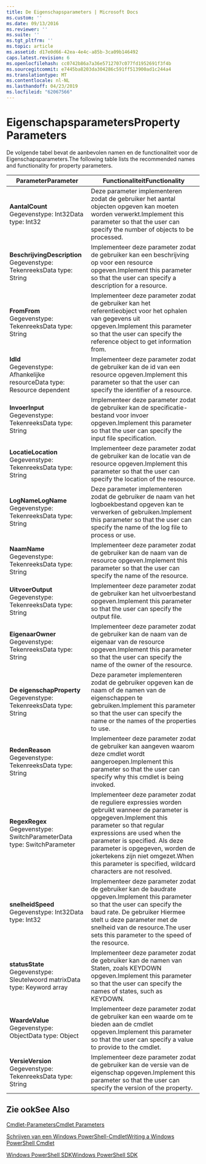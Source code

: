 ```yaml
---
title: De Eigenschapsparameters | Microsoft Docs
ms.custom: ''
ms.date: 09/13/2016
ms.reviewer: ''
ms.suite: ''
ms.tgt_pltfrm: ''
ms.topic: article
ms.assetid: d17e0d66-42ea-4e4c-a85b-3ca09b146492
caps.latest.revision: 6
ms.openlocfilehash: cc0742b86a7a36e5712707c077fd1952691f3f4b
ms.sourcegitcommit: e7445ba8203da304286c591ff513900ad1c244a4
ms.translationtype: MT
ms.contentlocale: nl-NL
ms.lasthandoff: 04/23/2019
ms.locfileid: "62067566"
---
```

# <a name="property-parameters"></a><span data-ttu-id="6bf14-102">Eigenschapsparameters</span><span class="sxs-lookup"><span data-stu-id="6bf14-102">Property Parameters</span></span>

<span data-ttu-id="6bf14-103">De volgende tabel bevat de aanbevolen namen en de functionaliteit voor de Eigenschapsparameters.</span><span class="sxs-lookup"><span data-stu-id="6bf14-103">The following table lists the recommended names and functionality for property parameters.</span></span>

|<span data-ttu-id="6bf14-104">Parameter</span><span class="sxs-lookup"><span data-stu-id="6bf14-104">Parameter</span></span>|<span data-ttu-id="6bf14-105">Functionaliteit</span><span class="sxs-lookup"><span data-stu-id="6bf14-105">Functionality</span></span>|
|---|---|
|<span data-ttu-id="6bf14-106">**Aantal**</span><span class="sxs-lookup"><span data-stu-id="6bf14-106">**Count**</span></span><br><span data-ttu-id="6bf14-107">Gegevenstype: Int32</span><span class="sxs-lookup"><span data-stu-id="6bf14-107">Data type: Int32</span></span>|<span data-ttu-id="6bf14-108">Deze parameter implementeren zodat de gebruiker het aantal objecten opgeven kan moeten worden verwerkt.</span><span class="sxs-lookup"><span data-stu-id="6bf14-108">Implement this parameter so that the user can specify the number of objects to be processed.</span></span>|
|<span data-ttu-id="6bf14-109">**Beschrijving**</span><span class="sxs-lookup"><span data-stu-id="6bf14-109">**Description**</span></span><br><span data-ttu-id="6bf14-110">Gegevenstype: Tekenreeks</span><span class="sxs-lookup"><span data-stu-id="6bf14-110">Data type: String</span></span>|<span data-ttu-id="6bf14-111">Implementeer deze parameter zodat de gebruiker kan een beschrijving op voor een resource opgeven.</span><span class="sxs-lookup"><span data-stu-id="6bf14-111">Implement this parameter so that the user can specify a description for a resource.</span></span>|
|<span data-ttu-id="6bf14-112">**From**</span><span class="sxs-lookup"><span data-stu-id="6bf14-112">**From**</span></span><br><span data-ttu-id="6bf14-113">Gegevenstype: Tekenreeks</span><span class="sxs-lookup"><span data-stu-id="6bf14-113">Data type: String</span></span>|<span data-ttu-id="6bf14-114">Implementeer deze parameter zodat de gebruiker kan het referentieobject voor het ophalen van gegevens uit opgeven.</span><span class="sxs-lookup"><span data-stu-id="6bf14-114">Implement this parameter so that the user can specify the reference object to get information from.</span></span>|
|<span data-ttu-id="6bf14-115">**Id**</span><span class="sxs-lookup"><span data-stu-id="6bf14-115">**Id**</span></span><br><span data-ttu-id="6bf14-116">Gegevenstype: Afhankelijke resource</span><span class="sxs-lookup"><span data-stu-id="6bf14-116">Data type: Resource dependent</span></span>|<span data-ttu-id="6bf14-117">Implementeer deze parameter zodat de gebruiker kan de id van een resource opgeven.</span><span class="sxs-lookup"><span data-stu-id="6bf14-117">Implement this parameter so that the user can specify the identifier of a resource.</span></span>|
|<span data-ttu-id="6bf14-118">**Invoer**</span><span class="sxs-lookup"><span data-stu-id="6bf14-118">**Input**</span></span><br><span data-ttu-id="6bf14-119">Gegevenstype: Tekenreeks</span><span class="sxs-lookup"><span data-stu-id="6bf14-119">Data type: String</span></span>|<span data-ttu-id="6bf14-120">Implementeer deze parameter zodat de gebruiker kan de specificatie-bestand voor invoer opgeven.</span><span class="sxs-lookup"><span data-stu-id="6bf14-120">Implement this parameter so that the user can specify the input file specification.</span></span>|
|<span data-ttu-id="6bf14-121">**Locatie**</span><span class="sxs-lookup"><span data-stu-id="6bf14-121">**Location**</span></span><br><span data-ttu-id="6bf14-122">Gegevenstype: Tekenreeks</span><span class="sxs-lookup"><span data-stu-id="6bf14-122">Data type: String</span></span>|<span data-ttu-id="6bf14-123">Implementeer deze parameter zodat de gebruiker kan de locatie van de resource opgeven.</span><span class="sxs-lookup"><span data-stu-id="6bf14-123">Implement this parameter so that the user can specify the location of the resource.</span></span>|
|<span data-ttu-id="6bf14-124">**LogName**</span><span class="sxs-lookup"><span data-stu-id="6bf14-124">**LogName**</span></span><br><span data-ttu-id="6bf14-125">Gegevenstype: Tekenreeks</span><span class="sxs-lookup"><span data-stu-id="6bf14-125">Data type: String</span></span>|<span data-ttu-id="6bf14-126">Deze parameter implementeren zodat de gebruiker de naam van het logboekbestand opgeven kan te verwerken of gebruiken.</span><span class="sxs-lookup"><span data-stu-id="6bf14-126">Implement this parameter so that the user can specify the name of the log file to process or use.</span></span>|
|<span data-ttu-id="6bf14-127">**Naam**</span><span class="sxs-lookup"><span data-stu-id="6bf14-127">**Name**</span></span><br><span data-ttu-id="6bf14-128">Gegevenstype: Tekenreeks</span><span class="sxs-lookup"><span data-stu-id="6bf14-128">Data type: String</span></span>|<span data-ttu-id="6bf14-129">Implementeer deze parameter zodat de gebruiker kan de naam van de resource opgeven.</span><span class="sxs-lookup"><span data-stu-id="6bf14-129">Implement this parameter so that the user can specify the name of the resource.</span></span>|
|<span data-ttu-id="6bf14-130">**Uitvoer**</span><span class="sxs-lookup"><span data-stu-id="6bf14-130">**Output**</span></span><br><span data-ttu-id="6bf14-131">Gegevenstype: Tekenreeks</span><span class="sxs-lookup"><span data-stu-id="6bf14-131">Data type: String</span></span>|<span data-ttu-id="6bf14-132">Implementeer deze parameter zodat de gebruiker kan het uitvoerbestand opgeven.</span><span class="sxs-lookup"><span data-stu-id="6bf14-132">Implement this parameter so that the user can specify the output file.</span></span>|
|<span data-ttu-id="6bf14-133">**Eigenaar**</span><span class="sxs-lookup"><span data-stu-id="6bf14-133">**Owner**</span></span><br><span data-ttu-id="6bf14-134">Gegevenstype: Tekenreeks</span><span class="sxs-lookup"><span data-stu-id="6bf14-134">Data type: String</span></span>|<span data-ttu-id="6bf14-135">Implementeer deze parameter zodat de gebruiker kan de naam van de eigenaar van de resource opgeven.</span><span class="sxs-lookup"><span data-stu-id="6bf14-135">Implement this parameter so that the user can specify the name of the owner of the resource.</span></span>|
|<span data-ttu-id="6bf14-136">**De eigenschap**</span><span class="sxs-lookup"><span data-stu-id="6bf14-136">**Property**</span></span><br><span data-ttu-id="6bf14-137">Gegevenstype: Tekenreeks</span><span class="sxs-lookup"><span data-stu-id="6bf14-137">Data type: String</span></span>|<span data-ttu-id="6bf14-138">Deze parameter implementeren zodat de gebruiker opgeven kan de naam of de namen van de eigenschappen te gebruiken.</span><span class="sxs-lookup"><span data-stu-id="6bf14-138">Implement this parameter so that the user can specify the name or the names of the properties to use.</span></span>|
|<span data-ttu-id="6bf14-139">**Reden**</span><span class="sxs-lookup"><span data-stu-id="6bf14-139">**Reason**</span></span><br><span data-ttu-id="6bf14-140">Gegevenstype: Tekenreeks</span><span class="sxs-lookup"><span data-stu-id="6bf14-140">Data type: String</span></span>|<span data-ttu-id="6bf14-141">Implementeer deze parameter zodat de gebruiker kan aangeven waarom deze cmdlet wordt aangeroepen.</span><span class="sxs-lookup"><span data-stu-id="6bf14-141">Implement this parameter so that the user can specify why this cmdlet is being invoked.</span></span>|
|<span data-ttu-id="6bf14-142">**Regex**</span><span class="sxs-lookup"><span data-stu-id="6bf14-142">**Regex**</span></span><br><span data-ttu-id="6bf14-143">Gegevenstype: SwitchParameter</span><span class="sxs-lookup"><span data-stu-id="6bf14-143">Data type: SwitchParameter</span></span>|<span data-ttu-id="6bf14-144">Implementeer deze parameter zodat de reguliere expressies worden gebruikt wanneer de parameter is opgegeven.</span><span class="sxs-lookup"><span data-stu-id="6bf14-144">Implement this parameter so that regular expressions are used when the parameter is specified.</span></span> <span data-ttu-id="6bf14-145">Als deze parameter is opgegeven, worden de jokertekens zijn niet omgezet.</span><span class="sxs-lookup"><span data-stu-id="6bf14-145">When this parameter is specified, wildcard characters are not resolved.</span></span>|
|<span data-ttu-id="6bf14-146">**snelheid**</span><span class="sxs-lookup"><span data-stu-id="6bf14-146">**Speed**</span></span><br><span data-ttu-id="6bf14-147">Gegevenstype: Int32</span><span class="sxs-lookup"><span data-stu-id="6bf14-147">Data type: Int32</span></span>|<span data-ttu-id="6bf14-148">Implementeer deze parameter zodat de gebruiker kan de baudrate opgeven.</span><span class="sxs-lookup"><span data-stu-id="6bf14-148">Implement this parameter so that the user can specify the baud rate.</span></span> <span data-ttu-id="6bf14-149">De gebruiker Hiermee stelt u deze parameter met de snelheid van de resource.</span><span class="sxs-lookup"><span data-stu-id="6bf14-149">The user sets this parameter to the speed of the resource.</span></span>|
|<span data-ttu-id="6bf14-150">**status**</span><span class="sxs-lookup"><span data-stu-id="6bf14-150">**State**</span></span><br><span data-ttu-id="6bf14-151">Gegevenstype: Sleutelwoord matrix</span><span class="sxs-lookup"><span data-stu-id="6bf14-151">Data type: Keyword array</span></span>|<span data-ttu-id="6bf14-152">Implementeer deze parameter zodat de gebruiker kan de namen van Staten, zoals KEYDOWN opgeven.</span><span class="sxs-lookup"><span data-stu-id="6bf14-152">Implement this parameter so that the user can specify the names of states, such as KEYDOWN.</span></span>|
|<span data-ttu-id="6bf14-153">**Waarde**</span><span class="sxs-lookup"><span data-stu-id="6bf14-153">**Value**</span></span><br><span data-ttu-id="6bf14-154">Gegevenstype: Object</span><span class="sxs-lookup"><span data-stu-id="6bf14-154">Data type: Object</span></span>|<span data-ttu-id="6bf14-155">Implementeer deze parameter zodat de gebruiker kan een waarde om te bieden aan de cmdlet opgeven.</span><span class="sxs-lookup"><span data-stu-id="6bf14-155">Implement this parameter so that the user can  specify a value to provide to the cmdlet.</span></span>|
|<span data-ttu-id="6bf14-156">**Versie**</span><span class="sxs-lookup"><span data-stu-id="6bf14-156">**Version**</span></span><br><span data-ttu-id="6bf14-157">Gegevenstype: Tekenreeks</span><span class="sxs-lookup"><span data-stu-id="6bf14-157">Data type: String</span></span>|<span data-ttu-id="6bf14-158">Implementeer deze parameter zodat de gebruiker kan de versie van de eigenschap opgeven.</span><span class="sxs-lookup"><span data-stu-id="6bf14-158">Implement this parameter so that the user can specify the version of the property.</span></span>|

## <a name="see-also"></a><span data-ttu-id="6bf14-159">Zie ook</span><span class="sxs-lookup"><span data-stu-id="6bf14-159">See Also</span></span>

[<span data-ttu-id="6bf14-160">Cmdlet-Parameters</span><span class="sxs-lookup"><span data-stu-id="6bf14-160">Cmdlet Parameters</span></span>](./cmdlet-parameters.md)

[<span data-ttu-id="6bf14-161">Schrijven van een Windows PowerShell-Cmdlet</span><span class="sxs-lookup"><span data-stu-id="6bf14-161">Writing a Windows PowerShell Cmdlet</span></span>](./writing-a-windows-powershell-cmdlet.md)

[<span data-ttu-id="6bf14-162">Windows PowerShell SDK</span><span class="sxs-lookup"><span data-stu-id="6bf14-162">Windows PowerShell SDK</span></span>](../windows-powershell-reference.md)
